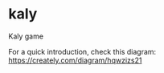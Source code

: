 kaly
====

Kaly game 

For a quick introduction, check this diagram:
https://creately.com/diagram/hqwzizs21
